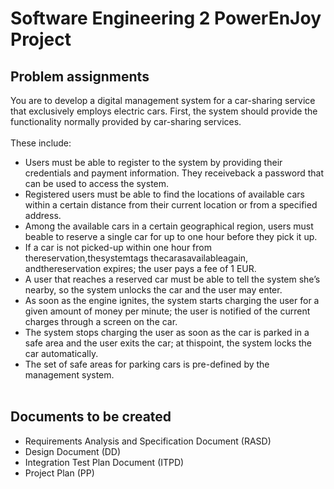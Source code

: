 # Software Engineering 2 PowerEnJoy Project

## Problem assignments
You are to develop a digital management system for a car-sharing service that exclusively employs electric cars. 
First, the system should provide the functionality normally provided by car-sharing services.<br /> <br />
These include:<br />
* Users must be able to register to the system by providing their credentials and payment information. 
They receiveback a password that can be used to access the system.<br />
* Registered users must be able to find the locations of available cars within a certain distance from their 
current location or from a specified address.<br />
* Among the available cars in a certain geographical region, users must beable to reserve a single car for up to one hour 
before they pick it up.<br />
* If a car is not picked-up within one hour from thereservation,thesystemtags thecarasavailableagain, andthereservation expires; 
the user pays a fee of 1 EUR.<br />
* A user that reaches a reserved car must be able to tell the system she’s nearby, so the system unlocks the car and the user 
may enter.<br />
* As soon as the engine ignites, the system starts charging the user for a given amount of money per minute; the user is 
notified of the current charges through a screen on the car.<br />
* The system stops charging the user as soon as the car is parked in a safe area and the user exits the car; 
at thispoint, the system locks the car automatically.<br />
* The set of safe areas for parking cars is pre-defined by the management system.<br /><br />

## Documents to be created
* Requirements Analysis and Specification Document (RASD)
* Design Document (DD)
* Integration Test Plan Document (ITPD)
* Project Plan (PP)
